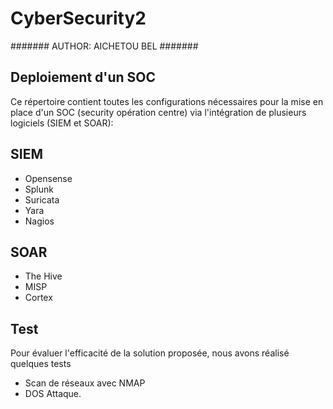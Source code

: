 # CyberSecurity2


#######        AUTHOR: AICHETOU BEL         #######                       


## Deploiement d'un SOC
Ce répertoire contient toutes les configurations nécessaires pour la mise en place d'un SOC (security opération centre) via l'intégration de plusieurs logiciels (SIEM et SOAR):

## SIEM
* Opensense
* Splunk
* Suricata
* Yara
* Nagios

## SOAR
* The Hive
* MISP
* Cortex 

## Test
Pour évaluer l'efficacité de la solution proposée, nous avons réalisé quelques tests 
* Scan de réseaux avec NMAP
* DOS Attaque.